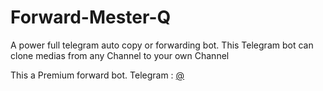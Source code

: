 # Forward-Mester-Q
A power full telegram auto copy or forwarding bot. This Telegram bot can clone medias from any Channel to your own Channel

This a Premium forward bot.
Telegram : [@](https://t.me/xcf3h4vc9)
